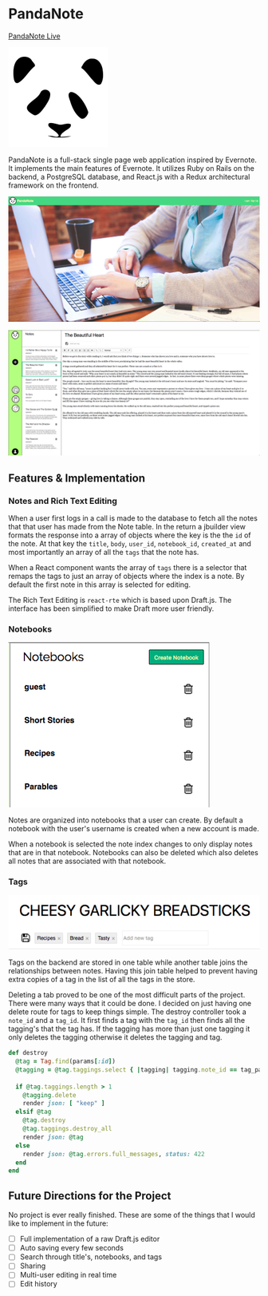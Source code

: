 # PandaNote
[PandaNote Live][heroku]

![PandaNote-logo][logo]

PandaNote is a full-stack single page web application inspired by Evernote. It implements the main features of Evernote. It utilizes Ruby on Rails on the backend, a PostgreSQL database, and React.js with a Redux architectural framework on the frontend.

![splash]

![home]

## Features & Implementation

### Notes and Rich Text Editing

When a user first logs in a call is made to the database to fetch all the notes that that user has made from the Note table. In the return a jbuilder view formats the response into a array of objects where the key is the the `id` of the note. At that key the `title`, `body`, `user_id`, `notebook_id`, `created_at` and most importantly an array of all the `tags` that the note has.

When a React component wants the array of `tags` there is a selector that remaps the tags to just an array of objects where the index is a note. By default the first note in this array is selected for editing.

The Rich Text Editing is `react-rte` which is based upon Draft.js. The interface has been simplified to make Draft more user friendly.

### Notebooks

![Notebooks][notebooks]

Notes are organized into notebooks that a user can create. By default a notebook with the user's username is created when a new account is made.

When a notebook is selected the note index changes to only display notes that are in that notebook. Notebooks can also be deleted which also deletes all notes that are associated with that notebook.

### Tags

![Tags][tags]

Tags on the backend are stored in one table while another table joins the relationships between notes. Having this join table helped to prevent having extra copies of a tag in the list of all the tags in the store.

Deleting a tab proved to be one of the most difficult parts of the project. There were many ways that it could be done. I decided on just having one delete route for tags to keep things simple. The destroy controller took a `note_id` and a `tag_id`. It first finds a tag with the `tag_id` then finds all the tagging's that the tag has. If the tagging has more than just one tagging it only deletes the tagging otherwise it deletes the tagging and tag.

```Ruby
def destroy
  @tag = Tag.find(params[:id])
  @tagging = @tag.taggings.select { |tagging| tagging.note_id == tag_params[:note_id].to_i }.first

  if @tag.taggings.length > 1
    @tagging.delete
    render json: [ "keep" ]
  elsif @tag
    @tag.destroy
    @tag.taggings.destroy_all
    render json: @tag
  else
    render json: @tag.errors.full_messages, status: 422
  end
end
```

## Future Directions for the Project

No project is ever really finished. These are some of the things that I would like to implement in the future:

- [ ] Full implementation of a raw Draft.js editor
- [ ] Auto saving every few seconds
- [ ] Search through title's, notebooks, and tags
- [ ] Sharing
- [ ] Multi-user editing in real time
- [ ] Edit history

[heroku]:    http://pandanote.herokuapp.com/
[logo]:      /docs/logos/panda_icon_1.png
[splash]:    /docs/screen_shots/splash.png
[home]:      /docs/screen_shots/home.png
[tags]:      /docs/screen_shots/tags.png
[notebooks]: /docs/screen_shots/notebooks.png
